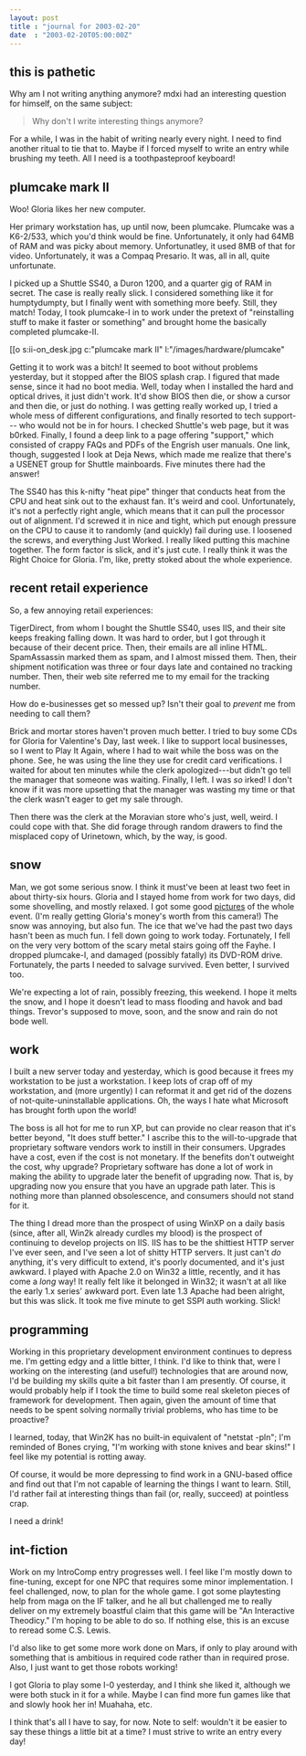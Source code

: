 ```yaml
---
layout: post
title : "journal for 2003-02-20"
date  : "2003-02-20T05:00:00Z"
---
```


## this is pathetic

Why am I not writing anything anymore?  mdxi had an interesting question for himself, on the same subject:

> Why don't I write interesting things anymore?

For a while, I was in the habit of writing nearly every night.  I need to find another ritual to tie that to.  Maybe if I forced myself to write an entry while brushing my teeth.  All I need is a toothpasteproof keyboard!

## plumcake mark II

Woo!  Gloria likes her new computer.

Her primary workstation has, up until now, been plumcake.  Plumcake was a K6-2/533, which you'd think would be fine.  Unfortunately, it only had 64MB of RAM and was picky about memory.  Unfortunatley, it used 8MB of that for video. Unfortunately, it was a Compaq Presario.  It was, all in all, quite unfortunate.

I picked up a Shuttle SS40, a Duron 1200, and a quarter gig of RAM in secret. The case is really really slick.  I considered something like it for humptydumpty, but I finally went with something more beefy.  Still, they match! Today, I took plumcake-I in to work under the pretext of "reinstalling stuff to make it faster or something" and brought home the basically completed plumcake-II.

[[o s:ii-on_desk.jpg c:"plumcake mark II" l:"/images/hardware/plumcake"

Getting it to work was a bitch!  It seemed to boot without problems yesterday, but it stopped after the BIOS splash crap.  I figured that made sense, since it had no boot media.  Well, today when I installed the hard and optical drives, it just didn't work.  It'd show BIOS then die, or show a cursor and then die, or just do nothing.  I was getting really worked up, I tried a whole mess of different configurations, and finally resorted to tech support--- who would not be in for hours.  I checked Shuttle's web page, but it was b0rked.  Finally, I found a deep link to a page offering "support," which consisted of crappy FAQs and PDFs of the Engrish user manuals.  One link, though, suggested  I look at Deja News, which made me realize that there's a USENET group for Shuttle mainboards.  Five minutes there had the answer!

The SS40 has this k-nifty "heat pipe" thinger that conducts heat from the CPU and heat sink out to the exhaust fan.  It's weird and cool.  Unfortunately, it's not a perfectly right angle, which means that it can pull the processor out of alignment.  I'd screwed it in nice and tight, which put enough pressure on the CPU to cause it to randomly (and quickly) fail during use.  I loosened the screws, and everything Just Worked.  I really liked putting this machine together.  The form factor is slick, and it's just cute.  I really think it was the Right Choice for Gloria.  I'm, like, pretty stoked about the whole experience.

## recent retail experience

So, a few annoying retail experiences:

TigerDirect, from whom I bought the Shuttle SS40, uses IIS, and their site keeps freaking falling down.  It was hard to order, but I got through it because of their decent price.  Then, their emails are all inline HTML. SpamAssassin marked them as spam, and I almost missed them.  Then, their shipment notification was three or four days late and contained no tracking number.  Then, their web site referred me to my email for the tracking number.

How do e-businesses get so messed up?  Isn't their goal to <em>prevent</em> me from needing to call them?

Brick and mortar stores haven't proven much better.  I tried to buy some CDs for Gloria for Valentine's Day, last week.  I like to support local businesses, so I went to Play It Again, where I had to wait while the boss was on the phone.  See, he was using the line they use for credit card verifications.  I waited for about ten minutes while the clerk apologized---but didn't go tell the manager that someone was waiting.  Finally, I left.  I was <em>so</em> irked!  I don't know if it was more upsetting that the manager was wasting my time or that the clerk wasn't eager to get my sale through.

Then there was the clerk at the Moravian store who's just, well, weird.  I could cope with that.  She did forage through random drawers to find the misplaced copy of Urinetown, which, by the way, is good.

## snow

Man, we got some serious snow.  I think it must've been at least two feet in about thirty-six hours.  Gloria and I stayed home from work for two days, did some shovelling, and mostly relaxed.  I got some good <a href='/images/bethlehem/snow'>pictures</a> of the whole event.  (I'm really getting Gloria's money's worth from this camera!)  The snow was annoying, but also fun.  The ice that we've had the past two days hasn't been as much fun.  I fell down going to work today.  Fortunately, I fell on the very very bottom of the scary metal stairs going off the Fayhe.  I dropped plumcake-I, and damaged (possibly fatally) its DVD-ROM drive.  Fortunately, the parts I needed to salvage survived.  Even better, I survived too.

We're expecting a lot of rain, possibly freezing, this weekend.  I hope it melts the snow, and I hope it doesn't lead to mass flooding and havok and bad things.  Trevor's supposed to move, soon, and the snow and rain do not bode well.

## work

I built a new server today and yesterday, which is good because it frees my workstation to be just a workstation.  I keep lots of crap off of my workstation, and (more urgently) I can reformat it and get rid of the dozens of not-quite-uninstallable applications.  Oh, the ways I hate what Microsoft has brought forth upon the world!

The boss is all hot for me to run XP, but can provide no clear reason that it's better beyond, "It does stuff better."  I ascribe this to the will-to-upgrade that proprietary software vendors work to instill in their consumers.  Upgrades have a cost, even if the cost is not monetary.  If the benefits don't outweight the cost, why upgrade?  Proprietary software has done a lot of work in making the ability to upgrade later the benefit of upgrading now.  That is, by upgrading now you ensure that you have an upgrade path later.  This is nothing more than planned obsolescence, and consumers should not stand for it.  

The thing I dread more than the prospect of using WinXP on a daily basis (since, after all, Win2k already curdles my blood) is the prospect of continuing to develop projects on IIS.  IIS has to be the shittiest HTTP server I've ever seen, and I've seen a lot of shitty HTTP servers.  It just can't <em>do</em> anything, it's very difficult to extend, it's poorly documented, and it's just awkward.  I played with Apache 2.0 on Win32 a little, recently, and it has come a <em>long</em> way!  It really felt like it belonged in Win32; it wasn't at all like the early 1.x series' awkward port.  Even late 1.3 Apache had been alright, but this was slick.  It took me five minute to get SSPI auth working.  Slick!

## programming

Working in this proprietary development environment continues to depress me. I'm getting edgy and a little bitter, I think.  I'd like to think that, were I working on the interesting (and useful!) technologies that are around now, I'd be building my skills quite a bit faster than I am presently.  Of course, it would probably help if I took the time to build some real skeleton pieces of framework for development.  Then again, given the amount of time that needs to be spent solving normally trivial problems, who has time to be proactive?

I learned, today, that Win2K has no built-in equivalent of "netstat -pln";  I'm reminded of Bones crying, "I'm working with stone knives and bear skins!"  I feel like my potential is rotting away.

Of course, it would be more depressing to find work in a GNU-based office and find out that I'm not capable of learning the things I want to learn.  Still, I'd rather fail at interesting things than fail (or, really, succeed) at pointless crap.

I need a drink!

## int-fiction

Work on my IntroComp entry progresses well.  I feel like I'm mostly down to fine-tuning, except for one NPC that requires some minor implementation.  I feel challenged, now, to plan for the whole game.  I got some playtesting help from maga on the IF talker, and he all but challenged me to really deliver on my extremely boastful claim that this game will be "An Interactive Theodicy." I'm hoping to be able to do so.  If nothing else, this is an excuse to reread some C.S. Lewis.

I'd also like to get some more work done on Mars, if only to play around with something that is ambitious in required code rather than in required prose. Also, I just want to get those robots working!

I got Gloria to play some I-0 yesterday, and I think she liked it, although we were both stuck in it for a while.  Maybe I can find more fun games like that and slowly hook her in!  Muahaha, etc.

I think that's all I have to say, for now.  Note to self: wouldn't it be easier to say these things a little bit at a time?  I must strive to write an entry every day!


